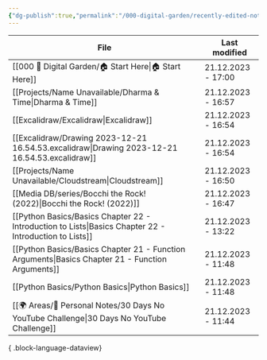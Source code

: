 ```yaml
---
{"dg-publish":true,"permalink":"/000-digital-garden/recently-edited-notes/","dgPassFrontmatter":true,"noteIcon":"1","created":"2023-12-14T09:05:52.599+05:30","updated":"2023-12-14T09:12:44.868+05:30"}
---
```


| File                                                                                                      | Last modified      |
| --------------------------------------------------------------------------------------------------------- | ------------------ |
| [[000 🏡 Digital Garden/🏠 Start Here\|🏠 Start Here]]                                                 | 21.12.2023 - 17:00 |
| [[Projects/Name Unavailable/Dharma & Time\|Dharma & Time]]                                             | 21.12.2023 - 16:57 |
| [[Excalidraw/Excalidraw\|Excalidraw]]                                                                  | 21.12.2023 - 16:54 |
| [[Excalidraw/Drawing 2023-12-21 16.54.53.excalidraw\|Drawing 2023-12-21 16.54.53.excalidraw]]          | 21.12.2023 - 16:54 |
| [[Projects/Name Unavailable/Cloudstream\|Cloudstream]]                                                 | 21.12.2023 - 16:50 |
| [[Media DB/series/Bocchi the Rock! (2022)\|Bocchi the Rock! (2022)]]                                   | 21.12.2023 - 16:47 |
| [[Python Basics/Basics Chapter 22 - Introduction to Lists\|Basics Chapter 22 - Introduction to Lists]] | 21.12.2023 - 13:22 |
| [[Python Basics/Basics Chapter 21 - Function Arguments\|Basics Chapter 21 - Function Arguments]]       | 21.12.2023 - 11:48 |
| [[Python Basics/Python Basics\|Python Basics]]                                                         | 21.12.2023 - 11:48 |
| [[🌍 Areas/📧 Personal Notes/30 Days No YouTube Challenge\|30 Days No YouTube Challenge]]              | 21.12.2023 - 11:44 |

{ .block-language-dataview}